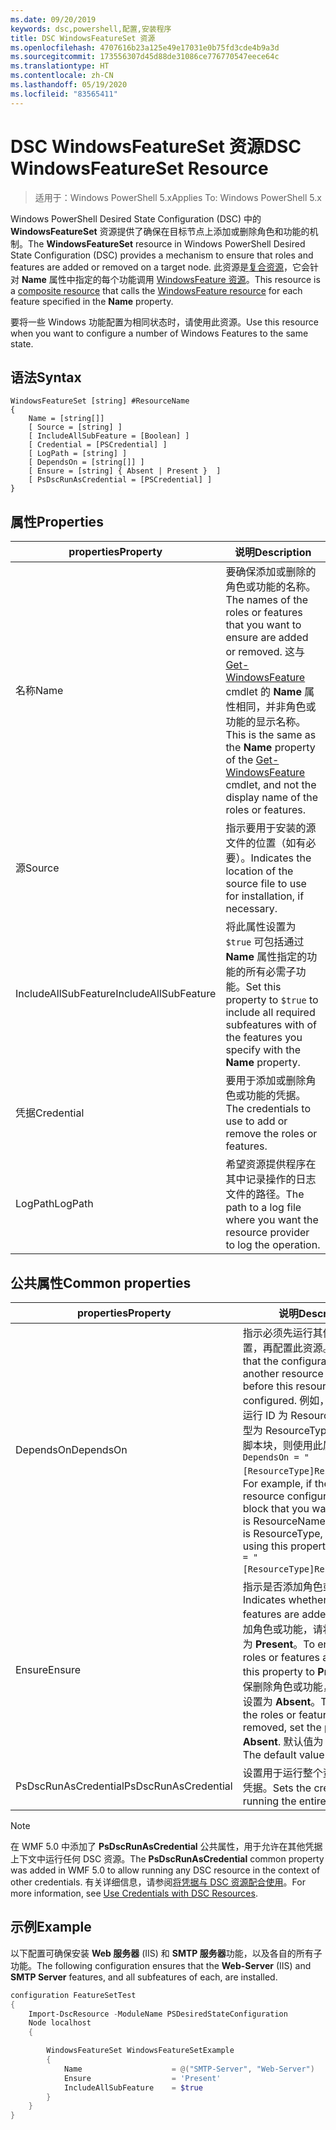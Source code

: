```yaml
---
ms.date: 09/20/2019
keywords: dsc,powershell,配置,安装程序
title: DSC WindowsFeatureSet 资源
ms.openlocfilehash: 4707616b23a125e49e17031e0b75fd3cde4b9a3d
ms.sourcegitcommit: 173556307d45d88de31086ce776770547eece64c
ms.translationtype: HT
ms.contentlocale: zh-CN
ms.lasthandoff: 05/19/2020
ms.locfileid: "83565411"
---
```

# <a name="dsc-windowsfeatureset-resource"></a><span data-ttu-id="ef30d-103">DSC WindowsFeatureSet 资源</span><span class="sxs-lookup"><span data-stu-id="ef30d-103">DSC WindowsFeatureSet Resource</span></span>

> <span data-ttu-id="ef30d-104">适用于：Windows PowerShell 5.x</span><span class="sxs-lookup"><span data-stu-id="ef30d-104">Applies To: Windows PowerShell 5.x</span></span>

<span data-ttu-id="ef30d-105">Windows PowerShell Desired State Configuration (DSC) 中的 **WindowsFeatureSet** 资源提供了确保在目标节点上添加或删除角色和功能的机制。</span><span class="sxs-lookup"><span data-stu-id="ef30d-105">The **WindowsFeatureSet** resource in Windows PowerShell Desired State Configuration (DSC) provides a mechanism to ensure that roles and features are added or removed on a target node.</span></span> <span data-ttu-id="ef30d-106">此资源是[复合资源](../../../resources/authoringResourceComposite.md)，它会针对 **Name** 属性中指定的每个功能调用 [WindowsFeature 资源](windowsfeatureResource.md)。</span><span class="sxs-lookup"><span data-stu-id="ef30d-106">This resource is a [composite resource](../../../resources/authoringResourceComposite.md) that calls the [WindowsFeature resource](windowsfeatureResource.md) for each feature specified in the **Name** property.</span></span>

<span data-ttu-id="ef30d-107">要将一些 Windows 功能配置为相同状态时，请使用此资源。</span><span class="sxs-lookup"><span data-stu-id="ef30d-107">Use this resource when you want to configure a number of Windows Features to the same state.</span></span>

## <a name="syntax"></a><span data-ttu-id="ef30d-108">语法</span><span class="sxs-lookup"><span data-stu-id="ef30d-108">Syntax</span></span>

```Syntax
WindowsFeatureSet [string] #ResourceName
{
    Name = [string[]]
    [ Source = [string] ]
    [ IncludeAllSubFeature = [Boolean] ]
    [ Credential = [PSCredential] ]
    [ LogPath = [string] ]
    [ DependsOn = [string[]] ]
    [ Ensure = [string] { Absent | Present }  ]
    [ PsDscRunAsCredential = [PSCredential] ]
}
```

## <a name="properties"></a><span data-ttu-id="ef30d-109">属性</span><span class="sxs-lookup"><span data-stu-id="ef30d-109">Properties</span></span>

|  <span data-ttu-id="ef30d-110">properties</span><span class="sxs-lookup"><span data-stu-id="ef30d-110">Property</span></span>  |  <span data-ttu-id="ef30d-111">说明</span><span class="sxs-lookup"><span data-stu-id="ef30d-111">Description</span></span>   |
|---|---|
|<span data-ttu-id="ef30d-112">名称</span><span class="sxs-lookup"><span data-stu-id="ef30d-112">Name</span></span> |<span data-ttu-id="ef30d-113">要确保添加或删除的角色或功能的名称。</span><span class="sxs-lookup"><span data-stu-id="ef30d-113">The names of the roles or features that you want to ensure are added or removed.</span></span> <span data-ttu-id="ef30d-114">这与 [Get-WindowsFeature](/powershell/module/servermanager/get-windowsfeature?view=winserver2012r2-ps) cmdlet 的 **Name** 属性相同，并非角色或功能的显示名称。</span><span class="sxs-lookup"><span data-stu-id="ef30d-114">This is the same as the **Name** property of the [Get-WindowsFeature](/powershell/module/servermanager/get-windowsfeature?view=winserver2012r2-ps) cmdlet, and not the display name of the roles or features.</span></span> |
|<span data-ttu-id="ef30d-115">源</span><span class="sxs-lookup"><span data-stu-id="ef30d-115">Source</span></span> |<span data-ttu-id="ef30d-116">指示要用于安装的源文件的位置（如有必要）。</span><span class="sxs-lookup"><span data-stu-id="ef30d-116">Indicates the location of the source file to use for installation, if necessary.</span></span> |
|<span data-ttu-id="ef30d-117">IncludeAllSubFeature</span><span class="sxs-lookup"><span data-stu-id="ef30d-117">IncludeAllSubFeature</span></span> |<span data-ttu-id="ef30d-118">将此属性设置为 `$true` 可包括通过 **Name** 属性指定的功能的所有必需子功能。</span><span class="sxs-lookup"><span data-stu-id="ef30d-118">Set this property to `$true` to include all required subfeatures with of the features you specify with the **Name** property.</span></span> |
|<span data-ttu-id="ef30d-119">凭据</span><span class="sxs-lookup"><span data-stu-id="ef30d-119">Credential</span></span> |<span data-ttu-id="ef30d-120">要用于添加或删除角色或功能的凭据。</span><span class="sxs-lookup"><span data-stu-id="ef30d-120">The credentials to use to add or remove the roles or features.</span></span> |
|<span data-ttu-id="ef30d-121">LogPath</span><span class="sxs-lookup"><span data-stu-id="ef30d-121">LogPath</span></span> |<span data-ttu-id="ef30d-122">希望资源提供程序在其中记录操作的日志文件的路径。</span><span class="sxs-lookup"><span data-stu-id="ef30d-122">The path to a log file where you want the resource provider to log the operation.</span></span> |

## <a name="common-properties"></a><span data-ttu-id="ef30d-123">公共属性</span><span class="sxs-lookup"><span data-stu-id="ef30d-123">Common properties</span></span>

|<span data-ttu-id="ef30d-124">properties</span><span class="sxs-lookup"><span data-stu-id="ef30d-124">Property</span></span> |<span data-ttu-id="ef30d-125">说明</span><span class="sxs-lookup"><span data-stu-id="ef30d-125">Description</span></span> |
|---|---|
|<span data-ttu-id="ef30d-126">DependsOn</span><span class="sxs-lookup"><span data-stu-id="ef30d-126">DependsOn</span></span> |<span data-ttu-id="ef30d-127">指示必须先运行其他资源的配置，再配置此资源。</span><span class="sxs-lookup"><span data-stu-id="ef30d-127">Indicates that the configuration of another resource must run before this resource is configured.</span></span> <span data-ttu-id="ef30d-128">例如，如果想要首先运行 ID 为 ResourceName、类型为 ResourceType 的资源配置脚本块，则使用此属性的语法为 `DependsOn = "[ResourceType]ResourceName"`。</span><span class="sxs-lookup"><span data-stu-id="ef30d-128">For example, if the ID of the resource configuration script block that you want to run first is ResourceName and its type is ResourceType, the syntax for using this property is `DependsOn = "[ResourceType]ResourceName"`.</span></span> |
|<span data-ttu-id="ef30d-129">Ensure</span><span class="sxs-lookup"><span data-stu-id="ef30d-129">Ensure</span></span> |<span data-ttu-id="ef30d-130">指示是否添加角色或功能。</span><span class="sxs-lookup"><span data-stu-id="ef30d-130">Indicates whether the roles or features are added.</span></span> <span data-ttu-id="ef30d-131">若要确保添加角色或功能，请将此属性设置为 **Present**。</span><span class="sxs-lookup"><span data-stu-id="ef30d-131">To ensure that the roles or features are added, set this property to **Present**.</span></span> <span data-ttu-id="ef30d-132">若要确保删除角色或功能，请将此属性设置为 **Absent**。</span><span class="sxs-lookup"><span data-stu-id="ef30d-132">To ensure that the roles or features are removed, set the property to **Absent**.</span></span> <span data-ttu-id="ef30d-133">默认值为 **Present**。</span><span class="sxs-lookup"><span data-stu-id="ef30d-133">The default value is **Present**.</span></span> |
|<span data-ttu-id="ef30d-134">PsDscRunAsCredential</span><span class="sxs-lookup"><span data-stu-id="ef30d-134">PsDscRunAsCredential</span></span> |<span data-ttu-id="ef30d-135">设置用于运行整个资源的身份的凭据。</span><span class="sxs-lookup"><span data-stu-id="ef30d-135">Sets the credential for running the entire resource as.</span></span> |

> [!NOTE]
> <span data-ttu-id="ef30d-136">在 WMF 5.0 中添加了 **PsDscRunAsCredential** 公共属性，用于允许在其他凭据上下文中运行任何 DSC 资源。</span><span class="sxs-lookup"><span data-stu-id="ef30d-136">The **PsDscRunAsCredential** common property was added in WMF 5.0 to allow running any DSC resource in the context of other credentials.</span></span> <span data-ttu-id="ef30d-137">有关详细信息，请参阅[将凭据与 DSC 资源配合使用](../../../configurations/runasuser.md)。</span><span class="sxs-lookup"><span data-stu-id="ef30d-137">For more information, see [Use Credentials with DSC Resources](../../../configurations/runasuser.md).</span></span>

## <a name="example"></a><span data-ttu-id="ef30d-138">示例</span><span class="sxs-lookup"><span data-stu-id="ef30d-138">Example</span></span>

<span data-ttu-id="ef30d-139">以下配置可确保安装 **Web 服务器** (IIS) 和 **SMTP 服务器**功能，以及各自的所有子功能。</span><span class="sxs-lookup"><span data-stu-id="ef30d-139">The following configuration ensures that the **Web-Server** (IIS) and **SMTP Server** features, and all subfeatures of each, are installed.</span></span>

```powershell
configuration FeatureSetTest
{
    Import-DscResource -ModuleName PSDesiredStateConfiguration
    Node localhost
    {

        WindowsFeatureSet WindowsFeatureSetExample
        {
            Name                    = @("SMTP-Server", "Web-Server")
            Ensure                  = 'Present'
            IncludeAllSubFeature    = $true
        }
    }
}
```
